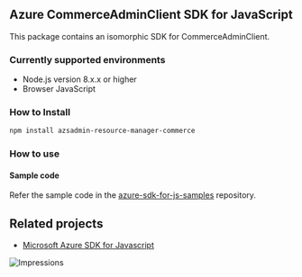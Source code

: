 ## Azure CommerceAdminClient SDK for JavaScript

This package contains an isomorphic SDK for CommerceAdminClient.

### Currently supported environments

- Node.js version 8.x.x or higher
- Browser JavaScript

### How to Install

```bash
npm install azsadmin-resource-manager-commerce
```

### How to use

#### Sample code

Refer the sample code in the [azure-sdk-for-js-samples](https://github.com/Azure/azure-sdk-for-js-samples) repository.

## Related projects

- [Microsoft Azure SDK for Javascript](https://github.com/Azure/azure-sdk-for-js)


![Impressions](https://azure-sdk-impressions.azurewebsites.net/api/impressions/azure-sdk-for-js%2Fsdk%2Fcdn%2Farm-cdn%2FREADME.png)